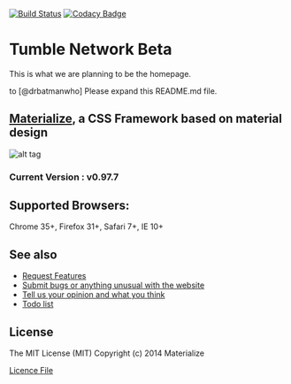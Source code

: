 [![Build Status](https://travis-ci.org/tumblenet/tumblenet-home-beta.svg?branch=master)](https://travis-ci.org/tumblenet/tumblenet-home-beta)
[![Codacy Badge](https://api.codacy.com/project/badge/Grade/18cbb1b419b24ed2bb2ce9f3cad56d8d)](https://www.codacy.com/app/tumblegamer/tumblenet-home-beta?utm_source=github.com&amp;utm_medium=referral&amp;utm_content=tumblenet/tumblenet-home-beta&amp;utm_campaign=Badge_Grade)
# Tumble Network Beta
This is what we are planning to be the homepage.






to [@drbatmanwho] Please expand this README.md file.









## [Materialize](http://materializecss.com/), a CSS Framework based on material design
![alt tag](https://raw.github.com/dogfalo/materialize/master/images/materialize.gif)
### Current Version : v0.97.7

## Supported Browsers:
Chrome 35+, Firefox 31+, Safari 7+, IE 10+

## See also
* [Request Features][features]
* [Submit bugs or anything unusual with the website][issues]
* [Tell us your opinion and what you think][feedback]
* [Todo list][todo]



## License
The MIT License (MIT)
Copyright (c) 2014 Materialize

[Licence File][lisence]



[issues]: https://github.com/tumblenet/tumblenet-home-beta/issues/new
[features]: #15
[feedback]: #16
[todo]: #17
[lisence]: LICENSE.md
